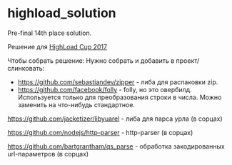 # highload_solution
Pre-final 14th place solution.

Решение для [HighLoad Cup 2017](https://highloadcup.ru/round/1/)

Чтобы собрать решение:
Нужно собрать и добавить в проект/слинковать:
* https://github.com/sebastiandev/zipper - либа для распаковки zip.
* https://github.com/facebook/folly - folly, но это овербилд. Используется только для преобразования строки в числа. Можно заменить на что-нибудь стандартное.


https://github.com/jacketizer/libyuarel - либа для парса урла (в сорцах)

https://github.com/nodejs/http-parser - http-parser (в сорцах)

https://github.com/bartgrantham/qs_parse - обработка закодированных url-параметров (в сорцах)

